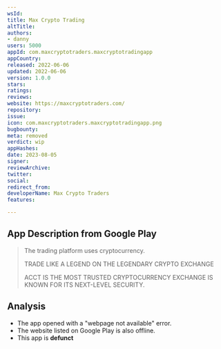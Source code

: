 ```yaml
---
wsId: 
title: Max Crypto Trading
altTitle: 
authors:
- danny
users: 5000
appId: com.maxcryptotraders.maxcryptotradingapp
appCountry: 
released: 2022-06-06
updated: 2022-06-06
version: 1.0.0
stars: 
ratings: 
reviews: 
website: https://maxcryptotraders.com/
repository: 
issue: 
icon: com.maxcryptotraders.maxcryptotradingapp.png
bugbounty: 
meta: removed
verdict: wip
appHashes: 
date: 2023-08-05
signer: 
reviewArchive: 
twitter: 
social: 
redirect_from: 
developerName: Max Crypto Traders
features: 

---
```


## App Description from Google Play

> The trading platform uses cryptocurrency.
>
> TRADE LIKE A LEGEND ON THE
> LEGENDARY CRYPTO EXCHANGE
>
> ACCT IS THE MOST TRUSTED CRYPTOCURRENCY
> EXCHANGE IS KNOWN FOR ITS NEXT-LEVEL SECURITY.

## Analysis 

- The app opened with a "webpage not available" error.
- The website listed on Google Play is also offline.
- This app is **defunct**
